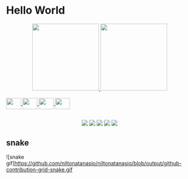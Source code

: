 <h1>Hello World</h1> 

<div align="center">
  <a href="https://github.com/niltonatanasio">
  <img height="180em" src="https://github-readme-stats.vercel.app/api?username=niltonatanasio&show_icons=true&theme=dark&include_all_commits=true&count_private=true"/>
  <img height="180em" src="https://github-readme-stats.vercel.app/api/top-langs/?username=niltonatanasio&layout=compact&langs_count=7&theme=dark"/>
</div>

<div style="display: inline_block"><br>
  <img align="center" height="30" width="40" src="https://cdn.jsdelivr.net/gh/devicons/devicon/icons/java/java-original.svg" />
  <img align="center" height="30" width="40" src="https://cdn.jsdelivr.net/gh/devicons/devicon/icons/javascript/javascript-original.svg" />
  <img align="center" height="30" width="40" src="https://cdn.jsdelivr.net/gh/devicons/devicon/icons/css3/css3-original.svg" />
  <img align="center" height="30" width="40" src="https://cdn.jsdelivr.net/gh/devicons/devicon/icons/html5/html5-original.svg" />
</div>
  
##
  
<div align="center">
  <a href="https://www.facebook.com/niih.cesar.5/"><img src="https://img.shields.io/badge/Facebook-1877F2?style=for-the-badge&logo=facebook&logoColor=white"/></a>
  <a href="https://www.instagram.com/nii.cesar/"><img src="https://img.shields.io/badge/Instagram-E4405F?style=for-the-badge&logo=instagram&logoColor=white"/></a>
  <a href="https://www.linkedin.com/in/niltonatanasio/"><img src="https://img.shields.io/badge/LinkedIn-0077B5?style=for-the-badge&logo=linkedin&logoColor=white"/></a>
  <a href="https://app.netlify.com/teams/nii-cesar/overview"><img src="https://img.shields.io/badge/Netlify-00C7B7?style=for-the-badge&logo=netlify&logoColor=white"/></a>
  <a href="https://t.me/NiltonAtanazzio"><img src="https://img.shields.io/badge/Telegram-2CA5E0?style=for-the-badge&logo=telegram&logoColor=white"/></a>
</div>

## snake 
![snake gif]https://github.com/niltonatanasio/niltonatanasio/blob/output/github-contribution-grid-snake.gif
